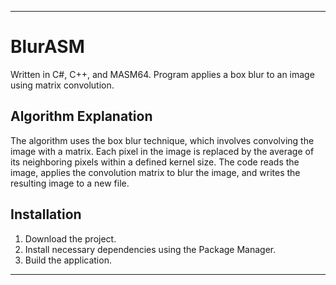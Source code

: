 

---

# BlurASM

Written in C#, C++, and MASM64. Program applies a box blur to an image using matrix convolution.

## Algorithm Explanation

The algorithm uses the box blur technique, which involves convolving the image with a matrix. Each pixel in the image is replaced by the average of its neighboring pixels within a defined kernel size. The code reads the image, applies the convolution matrix to blur the image, and writes the resulting image to a new file.

## Installation

1. Download the project.
2. Install necessary dependencies using the Package Manager.
3. Build the application.

---

